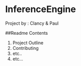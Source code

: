InferenceEngine
=====================

Project by : Clancy & Paul


##Readme Contents
1. Project Outline
2. Contributing
3. etc..
4. etc...
